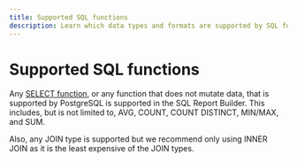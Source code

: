 ```yaml
---
title: Supported SQL functions
description: Learn which data types and formats are supported by SQL functions.
---
```

# Supported SQL functions 

Any [SELECT function](https://www.postgresql.org/docs/9.5/sql-select.html#SQL-SELECT-LIST), or any function that does not mutate data, that is supported by PostgreSQL is supported in the SQL Report Builder. This includes, but is not limited to, AVG, COUNT, COUNT DISTINCT, MIN/MAX, and SUM.

Also, any JOIN type is supported but we recommend only using INNER JOIN as it is the least expensive of the JOIN types.
